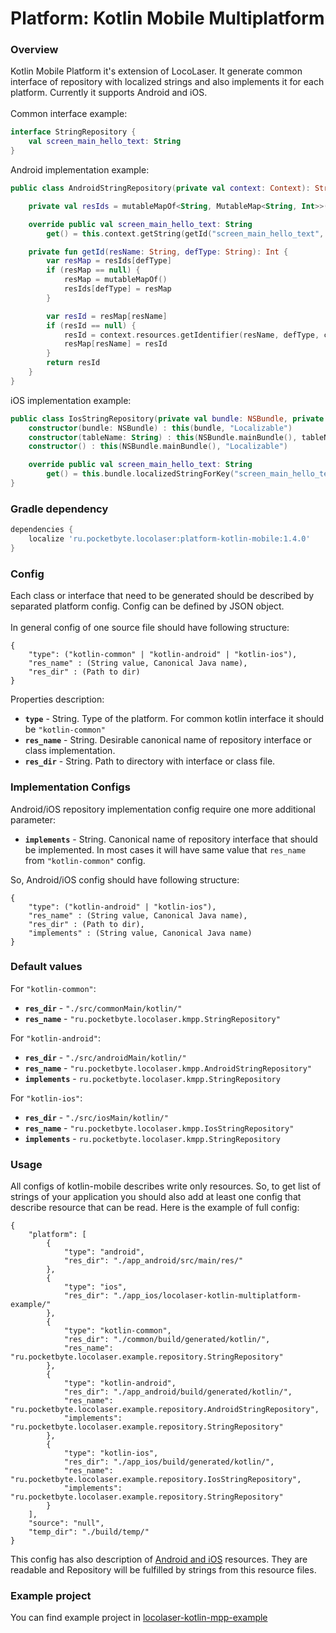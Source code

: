 # Platform: Kotlin Mobile Multiplatform

### Overview
Kotlin Mobile Platform it's extension of LocoLaser. It generate common interface of repository with localized strings and also implements it for each platform. Currently it supports Android and iOS.<br>
<br>
Common interface example:
```Kotlin
interface StringRepository {
    val screen_main_hello_text: String
}
```
Android implementation example:
```Kotlin
public class AndroidStringRepository(private val context: Context): StringRepository {

    private val resIds = mutableMapOf<String, MutableMap<String, Int>>()

    override public val screen_main_hello_text: String
        get() = this.context.getString(getId("screen_main_hello_text", "string"))

    private fun getId(resName: String, defType: String): Int {
        var resMap = resIds[defType]
        if (resMap == null) {
            resMap = mutableMapOf()
            resIds[defType] = resMap
        }

        var resId = resMap[resName]
        if (resId == null) {
            resId = context.resources.getIdentifier(resName, defType, context.packageName)
            resMap[resName] = resId
        }
        return resId
    }
}
```
iOS implementation example:
```Kotlin
public class IosStringRepository(private val bundle: NSBundle, private val tableName: String): StringRepository {
    constructor(bundle: NSBundle) : this(bundle, "Localizable")
    constructor(tableName: String) : this(NSBundle.mainBundle(), tableName)
    constructor() : this(NSBundle.mainBundle(), "Localizable")

    override public val screen_main_hello_text: String
        get() = this.bundle.localizedStringForKey("screen_main_hello_text", "", this.tableName)
}
```

### Gradle dependency
```gradle
dependencies {
    localize 'ru.pocketbyte.locolaser:platform-kotlin-mobile:1.4.0'
}
```

### Config
Each class or interface that need to be generated should be described by separated platform config. Config can be defined by JSON object.<br>
<br>
In general config of one source file should have following structure:
```
{
    "type": ("kotlin-common" | "kotlin-android" | "kotlin-ios"),
    "res_name" : (String value, Canonical Java name),
    "res_dir" : (Path to dir)
}
```
Properties description:<br>
- **`type`** - String. Type of the platform. For common kotlin interface it should be `"kotlin-common"`
- **`res_name`** - String. Desirable canonical name of repository interface or class implementation.
- **`res_dir`** - String. Path to directory with interface or class file.

### Implementation Configs
Android/iOS repository implementation config require one more additional parameter:
- **`implements`** - String. Canonical name of repository interface that should be implemented. In most cases it will have same value that `res_name` from `"kotlin-common"` config.

So, Android/iOS config should have following structure:
```
{
    "type": ("kotlin-android" | "kotlin-ios"),
    "res_name" : (String value, Canonical Java name),
    "res_dir" : (Path to dir),
    "implements" : (String value, Canonical Java name)
}
```

### Default values
For `"kotlin-common"`:
- **`res_dir`** - `"./src/commonMain/kotlin/"`
- **`res_name`** - `"ru.pocketbyte.locolaser.kmpp.StringRepository"`

For `"kotlin-android"`:
- **`res_dir`** - `"./src/androidMain/kotlin/"`
- **`res_name`** - `"ru.pocketbyte.locolaser.kmpp.AndroidStringRepository"`
- **`implements`** - `ru.pocketbyte.locolaser.kmpp.StringRepository`

For `"kotlin-ios"`:
- **`res_dir`** - `"./src/iosMain/kotlin/"`
- **`res_name`** - `"ru.pocketbyte.locolaser.kmpp.IosStringRepository"`
- **`implements`** - `ru.pocketbyte.locolaser.kmpp.StringRepository`

### Usage
All configs of kotlin-mobile describes write only resources. So, to get list of strings of your application you should also add at least one config that describe resource that can be read. Here is the example of full config:
```
{
    "platform": [
        {
            "type": "android",
            "res_dir": "./app_android/src/main/res/"
        },
        {
            "type": "ios",
            "res_dir": "./app_ios/locolaser-kotlin-multiplatform-example/"
        },
        {
            "type": "kotlin-common",
            "res_dir": "./common/build/generated/kotlin/",
            "res_name": "ru.pocketbyte.locolaser.example.repository.StringRepository"
        },
        {
            "type": "kotlin-android",
            "res_dir": "./app_android/build/generated/kotlin/",
            "res_name": "ru.pocketbyte.locolaser.example.repository.AndroidStringRepository",
            "implements": "ru.pocketbyte.locolaser.example.repository.StringRepository"
        },
        {
            "type": "kotlin-ios",
            "res_dir": "./app_ios/build/generated/kotlin/",
            "res_name": "ru.pocketbyte.locolaser.example.repository.IosStringRepository",
            "implements": "ru.pocketbyte.locolaser.example.repository.StringRepository"
        }
    ],
    "source": "null",
    "temp_dir": "./build/temp/"
}
```
This config has also description of [Android and iOS](mobile.md) resources. They are readable and Repository will be fulfilled by strings from this resource files.

### Example project
You can find example project in [locolaser-kotlin-mpp-example](https://github.com/PocketByte/locolaser-kotlin-mpp-example)
